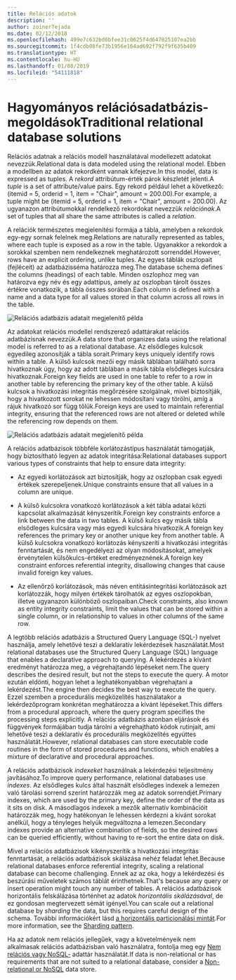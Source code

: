 ```yaml
---
title: Relációs adatok
description: ''
author: zoinerTejada
ms.date: 02/12/2018
ms.openlocfilehash: 499e7c632bd6bfee31c0625f4d647825107ea2bb
ms.sourcegitcommit: 1f4cdb08fe73b1956e164ad692f792f9f635b409
ms.translationtype: HT
ms.contentlocale: hu-HU
ms.lasthandoff: 01/08/2019
ms.locfileid: "54111818"
---
```

# <a name="traditional-relational-database-solutions"></a><span data-ttu-id="0f804-102">Hagyományos relációsadatbázis-megoldások</span><span class="sxs-lookup"><span data-stu-id="0f804-102">Traditional relational database solutions</span></span>

<span data-ttu-id="0f804-103">Relációs adatnak a relációs modell használatával modellezett adatokat nevezzük.</span><span class="sxs-lookup"><span data-stu-id="0f804-103">Relational data is data modeled using the relational model.</span></span> <span data-ttu-id="0f804-104">Ebben a modellben az adatok rekordként vannak kifejezve.</span><span class="sxs-lookup"><span data-stu-id="0f804-104">In this model, data is expressed as tuples.</span></span> <span data-ttu-id="0f804-105">A *rekord* attribútum-érték párok készletét jelenti.</span><span class="sxs-lookup"><span data-stu-id="0f804-105">A *tuple* is a set of attribute/value pairs.</span></span> <span data-ttu-id="0f804-106">Egy rekord például lehet a következő: (itemid = 5, orderid = 1, item = "Chair", amount = 200.00).</span><span class="sxs-lookup"><span data-stu-id="0f804-106">For example, a tuple might be (itemid = 5, orderid = 1, item = "Chair", amount = 200.00).</span></span> <span data-ttu-id="0f804-107">Az ugyanazon attribútumokkal rendelkező rekordokat nevezzük *relációnak*.</span><span class="sxs-lookup"><span data-stu-id="0f804-107">A set of tuples that all share the same attributes is called a *relation*.</span></span>

<span data-ttu-id="0f804-108">A relációk természetes megjelenítési formája a tábla, amelyben a rekordok egy-egy sornak felelnek meg.</span><span class="sxs-lookup"><span data-stu-id="0f804-108">Relations are naturally represented as tables, where each tuple is exposed as a row in the table.</span></span> <span data-ttu-id="0f804-109">Ugyanakkor a rekordok a sorokkal szemben nem rendelkeznek meghatározott sorrenddel.</span><span class="sxs-lookup"><span data-stu-id="0f804-109">However, rows have an explicit ordering, unlike tuples.</span></span> <span data-ttu-id="0f804-110">Az egyes táblák oszlopait (fejléceit) az adatbázisséma határozza meg.</span><span class="sxs-lookup"><span data-stu-id="0f804-110">The database schema defines the columns (headings) of each table.</span></span> <span data-ttu-id="0f804-111">Minden oszlophoz meg van határozva egy név és egy adattípus, amely az oszlopban tárolt összes értékre vonatkozik, a tábla összes sorában.</span><span class="sxs-lookup"><span data-stu-id="0f804-111">Each column is defined with a name and a data type for all values stored in that column across all rows in the table.</span></span>

![Relációs adatbázis adatait megjelenítő példa](../images/example-relational.png)

<span data-ttu-id="0f804-113">Az adatokat relációs modellel rendszerező adattárakat relációs adatbázisnak nevezzük.</span><span class="sxs-lookup"><span data-stu-id="0f804-113">A data store that organizes data using the relational model is referred to as a relational database.</span></span> <span data-ttu-id="0f804-114">Az elsődleges kulcsok egyedileg azonosítják a tábla sorait.</span><span class="sxs-lookup"><span data-stu-id="0f804-114">Primary keys uniquely identify rows within a table.</span></span> <span data-ttu-id="0f804-115">A külső kulcsok mezői egy másik táblában található sorra hivatkoznak úgy, hogy az adott táblában a másik tábla elsődleges kulcsára hivatkoznak.</span><span class="sxs-lookup"><span data-stu-id="0f804-115">Foreign key fields are used in one table to refer to a row in another table by referencing the primary key of the other table.</span></span> <span data-ttu-id="0f804-116">A külső kulcsok a hivatkozási integritás megőrzésére szolgálnak, mivel biztosítják, hogy a hivatkozott sorokat ne lehessen módosítani vagy törölni, amíg a rájuk hivatkozó sor függ tőlük.</span><span class="sxs-lookup"><span data-stu-id="0f804-116">Foreign keys are used to maintain referential integrity, ensuring that the referenced rows are not altered or deleted while the referencing row depends on them.</span></span>

![Relációs adatbázis adatait megjelenítő példa](../images/example-relational2.png)

<span data-ttu-id="0f804-118">A relációs adatbázisok többféle korlátozástípus használatát támogatják, hogy biztosítható legyen az adatok integritása:</span><span class="sxs-lookup"><span data-stu-id="0f804-118">Relational databases support various types of constraints that help to ensure data integrity:</span></span>

- <span data-ttu-id="0f804-119">Az egyedi korlátozások azt biztosítják, hogy az oszlopban csak egyedi értékek szerepeljenek.</span><span class="sxs-lookup"><span data-stu-id="0f804-119">Unique constraints ensure that all values in a column are unique.</span></span>

- <span data-ttu-id="0f804-120">A külső kulcsokra vonatkozó korlátozások a két tábla adatai közti kapcsolat alkalmazását kényszerítik.</span><span class="sxs-lookup"><span data-stu-id="0f804-120">Foreign key constraints enforce a link between the data in two tables.</span></span> <span data-ttu-id="0f804-121">A külső kulcs egy másik tábla elsődleges kulcsára vagy más egyedi kulcsára hivatkozik.</span><span class="sxs-lookup"><span data-stu-id="0f804-121">A foreign key references the primary key or another unique key from another table.</span></span> <span data-ttu-id="0f804-122">A külső kulcsokra vonatkozó korlátozás kényszeríti a hivatkozási integritás fenntartását, és nem engedélyezi az olyan módosításokat, amelyek érvénytelen külsőkulcs-értéket eredményeznének.</span><span class="sxs-lookup"><span data-stu-id="0f804-122">A foreign key constraint enforces referential integrity, disallowing changes that cause invalid foreign key values.</span></span>

- <span data-ttu-id="0f804-123">Az ellenőrző korlátozások, más néven entitásintegritási korlátozások azt korlátozzák, hogy milyen értékek tárolhatók az egyes oszlopokban, illetve ugyanazon különböző oszlopaiban.</span><span class="sxs-lookup"><span data-stu-id="0f804-123">Check constraints, also known as entity integrity constraints, limit the values that can be stored within a single column, or in relationship to values in other columns of the same row.</span></span>

<span data-ttu-id="0f804-124">A legtöbb relációs adatbázis a Structured Query Language (SQL-) nyelvet használja, amely lehetővé teszi a deklaratív lekérdezések használatát.</span><span class="sxs-lookup"><span data-stu-id="0f804-124">Most relational databases use the Structured Query Language (SQL) language that enables a declarative approach to querying.</span></span> <span data-ttu-id="0f804-125">A lekérdezés a kívánt eredményt határozza meg, a végrehajtandó lépéseket nem.</span><span class="sxs-lookup"><span data-stu-id="0f804-125">The query describes the desired result, but not the steps to execute the query.</span></span> <span data-ttu-id="0f804-126">A motor ezután eldönti, hogyan lehet a leghatékonyabban végrehajtani a lekérdezést.</span><span class="sxs-lookup"><span data-stu-id="0f804-126">The engine then decides the best way to execute the query.</span></span> <span data-ttu-id="0f804-127">Ezzel szemben a procedurális megközelítés használatakor a lekérdezőprogram konkrétan meghatározza a kívánt lépéseket.</span><span class="sxs-lookup"><span data-stu-id="0f804-127">This differs from a procedural approach, where the query program specifies the processing steps explicitly.</span></span> <span data-ttu-id="0f804-128">A relációs adatbázis azonban eljárások és függvények formájában tudja tárolni a végrehajtható kódok rutinjait, ami lehetővé teszi a deklaratív és procedurális megközelítés együttes használatát.</span><span class="sxs-lookup"><span data-stu-id="0f804-128">However, relational databases can store executable code routines in the form of stored procedures and functions, which enables a mixture of declarative and procedural approaches.</span></span>

<span data-ttu-id="0f804-129">A relációs adatbázisok *indexeket* használnak a lekérdezési teljesítmény javításához.</span><span class="sxs-lookup"><span data-stu-id="0f804-129">To improve query performance, relational databases use *indexes*.</span></span> <span data-ttu-id="0f804-130">Az elsődleges kulcs által használt elsődleges indexek a lemezen való tárolási sorrend szerint határozzák meg az adatok sorrendjét.</span><span class="sxs-lookup"><span data-stu-id="0f804-130">Primary indexes, which are used by the primary key, define the order of the data as it sits on disk.</span></span> <span data-ttu-id="0f804-131">A másodlagos indexek a mezők alternatív kombinációit határozzák meg, hogy hatékonyan le lehessen kérdezni a kívánt sorokat anélkül, hogy a tényleges helyük megváltozna a lemezen.</span><span class="sxs-lookup"><span data-stu-id="0f804-131">Secondary indexes provide an alternative combination of fields, so the desired rows can be queried efficiently, without having to re-sort the entire data on disk.</span></span>

<span data-ttu-id="0f804-132">Mivel a relációs adatbázisok kikényszerítik a hivatkozási integritás fenntartását, a relációs adatbázisok skálázása nehéz feladat lehet.</span><span class="sxs-lookup"><span data-stu-id="0f804-132">Because relational databases enforce referential integrity, scaling a relational database can become challenging.</span></span> <span data-ttu-id="0f804-133">Ennek az az oka, hogy a lekérdezési és beszúrási műveletek számos táblát érinthetnek.</span><span class="sxs-lookup"><span data-stu-id="0f804-133">That's because any query or insert operation might touch any number of tables.</span></span> <span data-ttu-id="0f804-134">A relációs adatbázisok horizontális felskálázása történhet az adatok *horizontális skálázásával*, de ez gondosan megtervezett sémát igényel.</span><span class="sxs-lookup"><span data-stu-id="0f804-134">You can scale out a relational database by *sharding* the data, but this requires careful design of the schema.</span></span> <span data-ttu-id="0f804-135">További információkért lásd [a horizontális particionálási mintát](../../patterns/sharding.md).</span><span class="sxs-lookup"><span data-stu-id="0f804-135">For more information, see the [Sharding pattern](../../patterns/sharding.md).</span></span>

<span data-ttu-id="0f804-136">Ha az adatok nem relációs jellegűek, vagy a követelményeik nem alkalmasak relációs adatbázisban való használatra, fontolja meg egy [Nem relációs vagy NoSQL-](../big-data/non-relational-data.md) adattár használatát.</span><span class="sxs-lookup"><span data-stu-id="0f804-136">If data is non-relational or has requirements that are not suited to a relational database, consider a [Non-relational or NoSQL](../big-data/non-relational-data.md) data store.</span></span>
